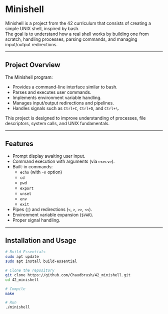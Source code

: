 # Minishell

Minishell is a project from the 42 curriculum that consists of creating a simple UNIX shell, inspired by bash.  
The goal is to understand how a real shell works by building one from scratch, handling processes, parsing commands, and managing input/output redirections.

---

## Project Overview

The Minishell program:
- Provides a command-line interface similar to bash.
- Parses and executes user commands.
- Implements environment variable handling.
- Manages input/output redirections and pipelines.
- Handles signals such as `Ctrl+C`, `Ctrl+D`, and `Ctrl+\`.

This project is designed to improve understanding of processes, file descriptors, system calls, and UNIX fundamentals.

---

## Features

- Prompt display awaiting user input.
- Command execution with arguments (via `execve`).
- Built-in commands:
  - `echo` (with `-n` option)
  - `cd`
  - `pwd`
  - `export`
  - `unset`
  - `env`
  - `exit`
- Pipes (`|`) and redirections (`<`, `>`, `>>`, `<<`).
- Environment variable expansion (`$VAR`).
- Proper signal handling.

---

## Installation and Usage

```bash
# Build Essentials
sudo apt update
sudo apt install build-essential

# Clone the repository
git clone https://github.com/Chaudbrush/42_minishell.git
cd 42_minishell

# Compile
make

# Run
./minishell
